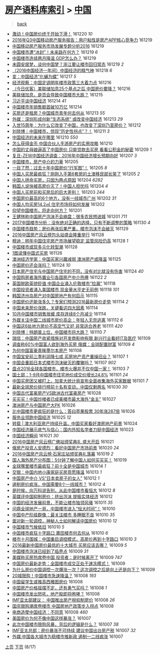 [房产语料库索引](../../README.md)  > [中国](中国.md)
====
> [back](../README.md)

- [激动！中国房价终于开始下滑！](http://jkwz.applinzi.com/ittc/6913639545177637893.html#%E6%BF%80%E5%8A%A8%EF%BC%81%E4%B8%AD%E5%9B%BD%E6%88%BF%E4%BB%B7%E7%BB%88%E4%BA%8E%E5%BC%80%E5%A7%8B%E4%B8%8B%E6%BB%91%EF%BC%81) 161220 *10* 
- [2016年Q3中国移动房产服务报告：用户粘性是房产APP核心竞争力](http://jkwz.applinzi.com/ittc/6913452016134521860.html#2016%E5%B9%B4Q3%E4%B8%AD%E5%9B%BD%E7%A7%BB%E5%8A%A8%E6%88%BF%E4%BA%A7%E6%9C%8D%E5%8A%A1%E6%8A%A5%E5%91%8A%EF%BC%9A%E7%94%A8%E6%88%B7%E7%B2%98%E6%80%A7%E6%98%AF%E6%88%BF%E4%BA%A7APP%E6%A0%B8%E5%BF%83%E7%AB%9E%E4%BA%89%E5%8A%9B) 161219  
- [中国移动房产服务市场发展专题分析2016](http://jkwz.applinzi.com/ittc/6913413625535792133.html#%E4%B8%AD%E5%9B%BD%E7%A7%BB%E5%8A%A8%E6%88%BF%E4%BA%A7%E6%9C%8D%E5%8A%A1%E5%B8%82%E5%9C%BA%E5%8F%91%E5%B1%95%E4%B8%93%E9%A2%98%E5%88%86%E6%9E%902016) 161219  
- [中国楼市遭“冰封”！未来路在何方？](http://jkwz.applinzi.com/ittc/6913393020476326917.html#%E4%B8%AD%E5%9B%BD%E6%A5%BC%E5%B8%82%E9%81%AD%E2%80%9C%E5%86%B0%E5%B0%81%E2%80%9D%EF%BC%81%E6%9C%AA%E6%9D%A5%E8%B7%AF%E5%9C%A8%E4%BD%95%E6%96%B9%EF%BC%9F) 161219 *6* 
- [中国楼市连续两月降温 GDP怎么办？](http://jkwz.applinzi.com/ittc/6913380148144768004.html#%E4%B8%AD%E5%9B%BD%E6%A5%BC%E5%B8%82%E8%BF%9E%E7%BB%AD%E4%B8%A4%E6%9C%88%E9%99%8D%E6%B8%A9+GDP%E6%80%8E%E4%B9%88%E5%8A%9E%EF%BC%9F) 161219  
- [未圆安居梦，谈何中国梦？浙江要让楼市回归常态](http://jkwz.applinzi.com/ittc/6913246507435557892.html#%E6%9C%AA%E5%9C%86%E5%AE%89%E5%B1%85%E6%A2%A6%EF%BC%8C%E8%B0%88%E4%BD%95%E4%B8%AD%E5%9B%BD%E6%A2%A6%EF%BC%9F%E6%B5%99%E6%B1%9F%E8%A6%81%E8%AE%A9%E6%A5%BC%E5%B8%82%E5%9B%9E%E5%BD%92%E5%B8%B8%E6%80%81) 161219 *2* 
- [（2016中国经济一年间）中国经济的精气神](http://jkwz.applinzi.com/ittc/6913058017448035333.html#%EF%BC%882016%E4%B8%AD%E5%9B%BD%E7%BB%8F%E6%B5%8E%E4%B8%80%E5%B9%B4%E9%97%B4%EF%BC%89%E4%B8%AD%E5%9B%BD%E7%BB%8F%E6%B5%8E%E7%9A%84%E7%B2%BE%E6%B0%94%E7%A5%9E) 161218 *6* 
- [变：中国经济“化蛹为蝶”](http://jkwz.applinzi.com/ittc/6912605903395488772.html#%E5%8F%98%EF%BC%9A%E4%B8%AD%E5%9B%BD%E7%BB%8F%E6%B5%8E%E2%80%9C%E5%8C%96%E8%9B%B9%E4%B8%BA%E8%9D%B6%E2%80%9D) 161217 *5* 
- [经济观察：中国定调明年楼市政策三大着力点](http://jkwz.applinzi.com/ittc/6912355441844945924.html#%E7%BB%8F%E6%B5%8E%E8%A7%82%E5%AF%9F%EF%BC%9A%E4%B8%AD%E5%9B%BD%E5%AE%9A%E8%B0%83%E6%98%8E%E5%B9%B4%E6%A5%BC%E5%B8%82%E6%94%BF%E7%AD%96%E4%B8%89%E5%A4%A7%E7%9D%80%E5%8A%9B%E7%82%B9) 161216  
- [（今日优客）美联储加息25个基点之后 中国房价要降？](http://jkwz.applinzi.com/ittc/6912246018464023557.html#%EF%BC%88%E4%BB%8A%E6%97%A5%E4%BC%98%E5%AE%A2%EF%BC%89%E7%BE%8E%E8%81%94%E5%82%A8%E5%8A%A0%E6%81%AF25%E4%B8%AA%E5%9F%BA%E7%82%B9%E4%B9%8B%E5%90%8E+%E4%B8%AD%E5%9B%BD%E6%88%BF%E4%BB%B7%E8%A6%81%E9%99%8D%EF%BC%9F) 161216  
- [美联储加息，是否会导致中国楼市大跌？](http://jkwz.applinzi.com/ittc/6911891994917209093.html#%E7%BE%8E%E8%81%94%E5%82%A8%E5%8A%A0%E6%81%AF%EF%BC%8C%E6%98%AF%E5%90%A6%E4%BC%9A%E5%AF%BC%E8%87%B4%E4%B8%AD%E5%9B%BD%E6%A5%BC%E5%B8%82%E5%A4%A7%E8%B7%8C%EF%BC%9F) 161215  
- [习近平谈中国经济](http://jkwz.applinzi.com/ittc/6911447687924024324.html#%E4%B9%A0%E8%BF%91%E5%B9%B3%E8%B0%88%E4%B8%AD%E5%9B%BD%E7%BB%8F%E6%B5%8E) 161214 *41* 
- [中国楼市年销售额首破10万亿](http://jkwz.applinzi.com/ittc/6911310133077738501.html#%E4%B8%AD%E5%9B%BD%E6%A5%BC%E5%B8%82%E5%B9%B4%E9%94%80%E5%94%AE%E9%A2%9D%E9%A6%96%E7%A0%B410%E4%B8%87%E4%BA%BF) 161214  
- [买房还是租房？中国城市青年何去何从](http://jkwz.applinzi.com/ittc/6910790044683338757.html#%E4%B9%B0%E6%88%BF%E8%BF%98%E6%98%AF%E7%A7%9F%E6%88%BF%EF%BC%9F%E4%B8%AD%E5%9B%BD%E5%9F%8E%E5%B8%82%E9%9D%92%E5%B9%B4%E4%BD%95%E5%8E%BB%E4%BD%95%E4%BB%8E) 161213 *55* 
- [外媒：深圳形成创新“生态系统” 或改变中国经济](http://jkwz.applinzi.com/ittc/6910904287579603973.html#%E5%A4%96%E5%AA%92%EF%BC%9A%E6%B7%B1%E5%9C%B3%E5%BD%A2%E6%88%90%E5%88%9B%E6%96%B0%E2%80%9C%E7%94%9F%E6%80%81%E7%B3%BB%E7%BB%9F%E2%80%9D+%E6%88%96%E6%94%B9%E5%8F%98%E4%B8%AD%E5%9B%BD%E7%BB%8F%E6%B5%8E) 161213 *29* 
- [入世15周年：为什么它改变了中国，也改变了深圳乃至房价？](http://jkwz.applinzi.com/ittc/6910524990448731141.html#%E5%85%A5%E4%B8%9615%E5%91%A8%E5%B9%B4%EF%BC%9A%E4%B8%BA%E4%BB%80%E4%B9%88%E5%AE%83%E6%94%B9%E5%8F%98%E4%BA%86%E4%B8%AD%E5%9B%BD%EF%BC%8C%E4%B9%9F%E6%94%B9%E5%8F%98%E4%BA%86%E6%B7%B1%E5%9C%B3%E4%B9%83%E8%87%B3%E6%88%BF%E4%BB%B7%EF%BC%9F) 161212  
- [刘晓博｜中国楼市，惊现“历史性拐点”？！](http://jkwz.applinzi.com/ittc/6910436823267804165.html#%E5%88%98%E6%99%93%E5%8D%9A%EF%BD%9C%E4%B8%AD%E5%9B%BD%E6%A5%BC%E5%B8%82%EF%BC%8C%E6%83%8A%E7%8E%B0%E2%80%9C%E5%8E%86%E5%8F%B2%E6%80%A7%E6%8B%90%E7%82%B9%E2%80%9D%EF%BC%9F%EF%BC%81) 161211 *3* 
- [中国经济的未来在哪里](http://jkwz.applinzi.com/ittc/6910004275492422661.html#%E4%B8%AD%E5%9B%BD%E7%BB%8F%E6%B5%8E%E7%9A%84%E6%9C%AA%E6%9D%A5%E5%9C%A8%E5%93%AA%E9%87%8C) 161210 *550* 
- [怎么获得金币 中国合伙人手游房产的实用攻略](http://jkwz.applinzi.com/ittc/6909653407853184005.html#%E6%80%8E%E4%B9%88%E8%8E%B7%E5%BE%97%E9%87%91%E5%B8%81+%E4%B8%AD%E5%9B%BD%E5%90%88%E4%BC%99%E4%BA%BA%E6%89%8B%E6%B8%B8%E6%88%BF%E4%BA%A7%E7%9A%84%E5%AE%9E%E7%94%A8%E6%94%BB%E7%95%A5) 161210  
- [中国的丈母娘逼高了中国房价 只能贷款去买房 看看公积金的秘密](http://jkwz.applinzi.com/ittc/6905958083976496132.html#%E4%B8%AD%E5%9B%BD%E7%9A%84%E4%B8%88%E6%AF%8D%E5%A8%98%E9%80%BC%E9%AB%98%E4%BA%86%E4%B8%AD%E5%9B%BD%E6%88%BF%E4%BB%B7+%E5%8F%AA%E8%83%BD%E8%B4%B7%E6%AC%BE%E5%8E%BB%E4%B9%B0%E6%88%BF+%E7%9C%8B%E7%9C%8B%E5%85%AC%E7%A7%AF%E9%87%91%E7%9A%84%E7%A7%98%E5%AF%86) 161209 *1* 
- [复旦-ZEW中国经济调查：2016年中国经济增长预期向好](http://jkwz.applinzi.com/ittc/6908931215737750533.html#%E5%A4%8D%E6%97%A6-ZEW%E4%B8%AD%E5%9B%BD%E7%BB%8F%E6%B5%8E%E8%B0%83%E6%9F%A5%EF%BC%9A2016%E5%B9%B4%E4%B8%AD%E5%9B%BD%E7%BB%8F%E6%B5%8E%E5%A2%9E%E9%95%BF%E9%A2%84%E6%9C%9F%E5%90%91%E5%A5%BD) 161207 *3* 
- [中国楼市，房产中介的力量](http://jkwz.applinzi.com/ittc/6908214654538351621.html#%E4%B8%AD%E5%9B%BD%E6%A5%BC%E5%B8%82%EF%BC%8C%E6%88%BF%E4%BA%A7%E4%B8%AD%E4%BB%8B%E7%9A%84%E5%8A%9B%E9%87%8F) 161205  
- [一目了然：过去十年中国房价“行军图”！](http://jkwz.applinzi.com/ittc/6908192058740573189.html#%E4%B8%80%E7%9B%AE%E4%BA%86%E7%84%B6%EF%BC%9A%E8%BF%87%E5%8E%BB%E5%8D%81%E5%B9%B4%E4%B8%AD%E5%9B%BD%E6%88%BF%E4%BB%B7%E2%80%9C%E8%A1%8C%E5%86%9B%E5%9B%BE%E2%80%9D%EF%BC%81) 161205 *8* 
- [中国人买房最疯狂？刚刚入手第6套房的土澳移民部长笑了](http://jkwz.applinzi.com/ittc/6908141816234132485.html#%E4%B8%AD%E5%9B%BD%E4%BA%BA%E4%B9%B0%E6%88%BF%E6%9C%80%E7%96%AF%E7%8B%82%EF%BC%9F%E5%88%9A%E5%88%9A%E5%85%A5%E6%89%8B%E7%AC%AC6%E5%A5%97%E6%88%BF%E7%9A%84%E5%9C%9F%E6%BE%B3%E7%A7%BB%E6%B0%91%E9%83%A8%E9%95%BF%E7%AC%91%E4%BA%86) 161205 *2* 
- [中国人拼命买房，只因为两点原因](http://jkwz.applinzi.com/ittc/6907898665388999685.html#%E4%B8%AD%E5%9B%BD%E4%BA%BA%E6%8B%BC%E5%91%BD%E4%B9%B0%E6%88%BF%EF%BC%8C%E5%8F%AA%E5%9B%A0%E4%B8%BA%E4%B8%A4%E7%82%B9%E5%8E%9F%E5%9B%A0) 161204 *6282* 
- [韩国人说快被高房价灭了！中国人担忧吗](http://jkwz.applinzi.com/ittc/6907862099245401092.html#%E9%9F%A9%E5%9B%BD%E4%BA%BA%E8%AF%B4%E5%BF%AB%E8%A2%AB%E9%AB%98%E6%88%BF%E4%BB%B7%E7%81%AD%E4%BA%86%EF%BC%81%E4%B8%AD%E5%9B%BD%E4%BA%BA%E6%8B%85%E5%BF%A7%E5%90%97) 161204 *4* 
- [中国人买房前和买房后的巨大差别！](http://jkwz.applinzi.com/ittc/6907460634681017349.html#%E4%B8%AD%E5%9B%BD%E4%BA%BA%E4%B9%B0%E6%88%BF%E5%89%8D%E5%92%8C%E4%B9%B0%E6%88%BF%E5%90%8E%E7%9A%84%E5%B7%A8%E5%A4%A7%E5%B7%AE%E5%88%AB%EF%BC%81) 161203 *244* 
- [中国房价最高的6个地方，没有一线城市广州](http://jkwz.applinzi.com/ittc/6907147591690486788.html#%E4%B8%AD%E5%9B%BD%E6%88%BF%E4%BB%B7%E6%9C%80%E9%AB%98%E7%9A%846%E4%B8%AA%E5%9C%B0%E6%96%B9%EF%BC%8C%E6%B2%A1%E6%9C%89%E4%B8%80%E7%BA%BF%E5%9F%8E%E5%B8%82%E5%B9%BF%E5%B7%9E) 161202 *31* 
- [中国人均买房14.2㎡ 住宅市场将如何发展](http://jkwz.applinzi.com/ittc/6907142433120191493.html#%E4%B8%AD%E5%9B%BD%E4%BA%BA%E5%9D%87%E4%B9%B0%E6%88%BF14.2%E3%8E%A1+%E4%BD%8F%E5%AE%85%E5%B8%82%E5%9C%BA%E5%B0%86%E5%A6%82%E4%BD%95%E5%8F%91%E5%B1%95) 161202  
- [仰望中国楼市，将走向何方？](http://jkwz.applinzi.com/ittc/6906783551617238020.html#%E4%BB%B0%E6%9C%9B%E4%B8%AD%E5%9B%BD%E6%A5%BC%E5%B8%82%EF%BC%8C%E5%B0%86%E8%B5%B0%E5%90%91%E4%BD%95%E6%96%B9%EF%BC%9F) 161201  
- [王健林称中国房产泡沫不会崩盘：很多农民想进城](http://jkwz.applinzi.com/ittc/6906578535560250372.html#%E7%8E%8B%E5%81%A5%E6%9E%97%E7%A7%B0%E4%B8%AD%E5%9B%BD%E6%88%BF%E4%BA%A7%E6%B3%A1%E6%B2%AB%E4%B8%8D%E4%BC%9A%E5%B4%A9%E7%9B%98%EF%BC%9A%E5%BE%88%E5%A4%9A%E5%86%9C%E6%B0%91%E6%83%B3%E8%BF%9B%E5%9F%8E) 161201 *711* 
- [2017中国楼市分析：没有绝对正确的选择，只有不断调整的策略](http://jkwz.applinzi.com/ittc/6906321031051871236.html#2017%E4%B8%AD%E5%9B%BD%E6%A5%BC%E5%B8%82%E5%88%86%E6%9E%90%EF%BC%9A%E6%B2%A1%E6%9C%89%E7%BB%9D%E5%AF%B9%E6%AD%A3%E7%A1%AE%E7%9A%84%E9%80%89%E6%8B%A9%EF%BC%8C%E5%8F%AA%E6%9C%89%E4%B8%8D%E6%96%AD%E8%B0%83%E6%95%B4%E7%9A%84%E7%AD%96%E7%95%A5) 161130 *4* 
- [中国楼市趋势：房价再涨后果严重，楼市泡沫不会破灭](http://jkwz.applinzi.com/ittc/6905843589837227013.html#%E4%B8%AD%E5%9B%BD%E6%A5%BC%E5%B8%82%E8%B6%8B%E5%8A%BF%EF%BC%9A%E6%88%BF%E4%BB%B7%E5%86%8D%E6%B6%A8%E5%90%8E%E6%9E%9C%E4%B8%A5%E9%87%8D%EF%BC%8C%E6%A5%BC%E5%B8%82%E6%B3%A1%E6%B2%AB%E4%B8%8D%E4%BC%9A%E7%A0%B4%E7%81%AD) 161129  
- [2016中国房产风云榜包头站盛会隆重举行](http://jkwz.applinzi.com/ittc/6905584517284103172.html#2016%E4%B8%AD%E5%9B%BD%E6%88%BF%E4%BA%A7%E9%A3%8E%E4%BA%91%E6%A6%9C%E5%8C%85%E5%A4%B4%E7%AB%99%E7%9B%9B%E4%BC%9A%E9%9A%86%E9%87%8D%E4%B8%BE%E8%A1%8C) 161128  
- [穆迪：明年中国住宅房产市场展望稳定 监管风险仍高](http://jkwz.applinzi.com/ittc/6905553576696218629.html#%E7%A9%86%E8%BF%AA%EF%BC%9A%E6%98%8E%E5%B9%B4%E4%B8%AD%E5%9B%BD%E4%BD%8F%E5%AE%85%E6%88%BF%E4%BA%A7%E5%B8%82%E5%9C%BA%E5%B1%95%E6%9C%9B%E7%A8%B3%E5%AE%9A+%E7%9B%91%E7%AE%A1%E9%A3%8E%E9%99%A9%E4%BB%8D%E9%AB%98) 161128 *1* 
- [中国楼市或现多元化转型潮](http://jkwz.applinzi.com/ittc/6905405321194767365.html#%E4%B8%AD%E5%9B%BD%E6%A5%BC%E5%B8%82%E6%88%96%E7%8E%B0%E5%A4%9A%E5%85%83%E5%8C%96%E8%BD%AC%E5%9E%8B%E6%BD%AE) 161128  
- [1图读懂中国式买房](http://jkwz.applinzi.com/ittc/6899006862111802373.html#1%E5%9B%BE%E8%AF%BB%E6%87%82%E4%B8%AD%E5%9B%BD%E5%BC%8F%E4%B9%B0%E6%88%BF) 161126  
- [澳洲经济学家：中国买家兴趣减弱 澳洲房产或降温](http://jkwz.applinzi.com/ittc/6904454579730514948.html#%E6%BE%B3%E6%B4%B2%E7%BB%8F%E6%B5%8E%E5%AD%A6%E5%AE%B6%EF%BC%9A%E4%B8%AD%E5%9B%BD%E4%B9%B0%E5%AE%B6%E5%85%B4%E8%B6%A3%E5%87%8F%E5%BC%B1+%E6%BE%B3%E6%B4%B2%E6%88%BF%E4%BA%A7%E6%88%96%E9%99%8D%E6%B8%A9) 161125  
- [中国房价还会涨吗？](http://jkwz.applinzi.com/ittc/6904001246590927876.html#%E4%B8%AD%E5%9B%BD%E6%88%BF%E4%BB%B7%E8%BF%98%E4%BC%9A%E6%B6%A8%E5%90%97%EF%BC%9F) 161124 *10* 
- [日本房产住宅与中国房产住宅的不同，没有对比就没有伤害](http://jkwz.applinzi.com/ittc/6903988259855533061.html#%E6%97%A5%E6%9C%AC%E6%88%BF%E4%BA%A7%E4%BD%8F%E5%AE%85%E4%B8%8E%E4%B8%AD%E5%9B%BD%E6%88%BF%E4%BA%A7%E4%BD%8F%E5%AE%85%E7%9A%84%E4%B8%8D%E5%90%8C%EF%BC%8C%E6%B2%A1%E6%9C%89%E5%AF%B9%E6%AF%94%E5%B0%B1%E6%B2%A1%E6%9C%89%E4%BC%A4%E5%AE%B3) 161124 *40* 
- [中国购房者海外置业引各国房产中介热捧](http://jkwz.applinzi.com/ittc/6903322156628198404.html#%E4%B8%AD%E5%9B%BD%E8%B4%AD%E6%88%BF%E8%80%85%E6%B5%B7%E5%A4%96%E7%BD%AE%E4%B8%9A%E5%BC%95%E5%90%84%E5%9B%BD%E6%88%BF%E4%BA%A7%E4%B8%AD%E4%BB%8B%E7%83%AD%E6%8D%A7) 161122 *2* 
- [英国脱欧英镑贬值 中国企业涌入伦敦楼市“捡漏”](http://jkwz.applinzi.com/ittc/6901941416787182596.html#%E8%8B%B1%E5%9B%BD%E8%84%B1%E6%AC%A7%E8%8B%B1%E9%95%91%E8%B4%AC%E5%80%BC+%E4%B8%AD%E5%9B%BD%E4%BC%81%E4%B8%9A%E6%B6%8C%E5%85%A5%E4%BC%A6%E6%95%A6%E6%A5%BC%E5%B8%82%E2%80%9C%E6%8D%A1%E6%BC%8F%E2%80%9D) 161118  
- [中国投资者涌入美国楼市 现金量水平史无前例](http://jkwz.applinzi.com/ittc/6901747821799015428.html#%E4%B8%AD%E5%9B%BD%E6%8A%95%E8%B5%84%E8%80%85%E6%B6%8C%E5%85%A5%E7%BE%8E%E5%9B%BD%E6%A5%BC%E5%B8%82+%E7%8E%B0%E9%87%91%E9%87%8F%E6%B0%B4%E5%B9%B3%E5%8F%B2%E6%97%A0%E5%89%8D%E4%BE%8B) 161118 *101* 
- [韩国济州岛房产对中国房地产有何启示](http://jkwz.applinzi.com/ittc/6900745909146485765.html#%E9%9F%A9%E5%9B%BD%E6%B5%8E%E5%B7%9E%E5%B2%9B%E6%88%BF%E4%BA%A7%E5%AF%B9%E4%B8%AD%E5%9B%BD%E6%88%BF%E5%9C%B0%E4%BA%A7%E6%9C%89%E4%BD%95%E5%90%AF%E7%A4%BA) 161115  
- [中国房价还能涨多久？专家们预测2016最新房价走势](http://jkwz.applinzi.com/ittc/6900422537816572933.html#%E4%B8%AD%E5%9B%BD%E6%88%BF%E4%BB%B7%E8%BF%98%E8%83%BD%E6%B6%A8%E5%A4%9A%E4%B9%85%EF%BC%9F%E4%B8%93%E5%AE%B6%E4%BB%AC%E9%A2%84%E6%B5%8B2016%E6%9C%80%E6%96%B0%E6%88%BF%E4%BB%B7%E8%B5%B0%E5%8A%BF) 161114 *2* 
- [中国未来房价涨跌，关键看这四大因素](http://jkwz.applinzi.com/ittc/6900423945911534596.html#%E4%B8%AD%E5%9B%BD%E6%9C%AA%E6%9D%A5%E6%88%BF%E4%BB%B7%E6%B6%A8%E8%B7%8C%EF%BC%8C%E5%85%B3%E9%94%AE%E7%9C%8B%E8%BF%99%E5%9B%9B%E5%A4%A7%E5%9B%A0%E7%B4%A0) 161114  
- [10月中国楼市销售放缓 库存连续8个月减少](http://jkwz.applinzi.com/ittc/6900403039847842820.html#10%E6%9C%88%E4%B8%AD%E5%9B%BD%E6%A5%BC%E5%B8%82%E9%94%80%E5%94%AE%E6%94%BE%E7%BC%93+%E5%BA%93%E5%AD%98%E8%BF%9E%E7%BB%AD8%E4%B8%AA%E6%9C%88%E5%87%8F%E5%B0%91) 161114  
- [外媒关注中国二线城市房价高企：年轻人无奈逃离](http://jkwz.applinzi.com/ittc/6899400826325304324.html#%E5%A4%96%E5%AA%92%E5%85%B3%E6%B3%A8%E4%B8%AD%E5%9B%BD%E4%BA%8C%E7%BA%BF%E5%9F%8E%E5%B8%82%E6%88%BF%E4%BB%B7%E9%AB%98%E4%BC%81%EF%BC%9A%E5%B9%B4%E8%BD%BB%E4%BA%BA%E6%97%A0%E5%A5%88%E9%80%83%E7%A6%BB) 161112 *6* 
- [中国这6处地方房价不高空气又好 非常适合养老](http://jkwz.applinzi.com/ittc/6899297477772968965.html#%E4%B8%AD%E5%9B%BD%E8%BF%996%E5%A4%84%E5%9C%B0%E6%96%B9%E6%88%BF%E4%BB%B7%E4%B8%8D%E9%AB%98%E7%A9%BA%E6%B0%94%E5%8F%88%E5%A5%BD+%E9%9D%9E%E5%B8%B8%E9%80%82%E5%90%88%E5%85%BB%E8%80%81) 161111 *420* 
- [刘晓博｜特朗普上位，中国楼市将大跌？](http://jkwz.applinzi.com/ittc/6898931533573784580.html#%E5%88%98%E6%99%93%E5%8D%9A%EF%BD%9C%E7%89%B9%E6%9C%97%E6%99%AE%E4%B8%8A%E4%BD%8D%EF%BC%8C%E4%B8%AD%E5%9B%BD%E6%A5%BC%E5%B8%82%E5%B0%86%E5%A4%A7%E8%B7%8C%EF%BC%9F) 161110 *7* 
- [瑞信：中国房产收紧措施对开发商影响有限 新兴行业看好IT及医疗](http://jkwz.applinzi.com/ittc/6898450357419508740.html#%E7%91%9E%E4%BF%A1%EF%BC%9A%E4%B8%AD%E5%9B%BD%E6%88%BF%E4%BA%A7%E6%94%B6%E7%B4%A7%E6%8E%AA%E6%96%BD%E5%AF%B9%E5%BC%80%E5%8F%91%E5%95%86%E5%BD%B1%E5%93%8D%E6%9C%89%E9%99%90+%E6%96%B0%E5%85%B4%E8%A1%8C%E4%B8%9A%E7%9C%8B%E5%A5%BDIT%E5%8F%8A%E5%8C%BB%E7%96%97) 161109  
- [调查称60%中国富人欲到海外买房 俄媒：全球配置财富](http://jkwz.applinzi.com/ittc/6898411745307001860.html#%E8%B0%83%E6%9F%A5%E7%A7%B060%25%E4%B8%AD%E5%9B%BD%E5%AF%8C%E4%BA%BA%E6%AC%B2%E5%88%B0%E6%B5%B7%E5%A4%96%E4%B9%B0%E6%88%BF+%E4%BF%84%E5%AA%92%EF%BC%9A%E5%85%A8%E7%90%83%E9%85%8D%E7%BD%AE%E8%B4%A2%E5%AF%8C) 161109 *4* 
- [为何中国富豪青睐墨尔本房产](http://jkwz.applinzi.com/ittc/6898169509256365060.html#%E4%B8%BA%E4%BD%95%E4%B8%AD%E5%9B%BD%E5%AF%8C%E8%B1%AA%E9%9D%92%E7%9D%90%E5%A2%A8%E5%B0%94%E6%9C%AC%E6%88%BF%E4%BA%A7) 161108  
- [中国宝安前三季利润降七成 买房地产资产重操旧业？](http://jkwz.applinzi.com/ittc/6897806773099955204.html#%E4%B8%AD%E5%9B%BD%E5%AE%9D%E5%AE%89%E5%89%8D%E4%B8%89%E5%AD%A3%E5%88%A9%E6%B6%A6%E9%99%8D%E4%B8%83%E6%88%90+%E4%B9%B0%E6%88%BF%E5%9C%B0%E4%BA%A7%E8%B5%84%E4%BA%A7%E9%87%8D%E6%93%8D%E6%97%A7%E4%B8%9A%EF%BC%9F) 161107 *1* 
- [中国会重蹈日本式楼市泡沫破灭的覆辙吗？](http://jkwz.applinzi.com/ittc/6897684248508498949.html#%E4%B8%AD%E5%9B%BD%E4%BC%9A%E9%87%8D%E8%B9%88%E6%97%A5%E6%9C%AC%E5%BC%8F%E6%A5%BC%E5%B8%82%E6%B3%A1%E6%B2%AB%E7%A0%B4%E7%81%AD%E7%9A%84%E8%A6%86%E8%BE%99%E5%90%97%EF%BC%9F) 161107 *902* 
- [盘点2016全球各国楼市，楼市火爆并不仅中国一家！](http://jkwz.applinzi.com/ittc/6896391190861054980.html#%E7%9B%98%E7%82%B92016%E5%85%A8%E7%90%83%E5%90%84%E5%9B%BD%E6%A5%BC%E5%B8%82%EF%BC%8C%E6%A5%BC%E5%B8%82%E7%81%AB%E7%88%86%E5%B9%B6%E4%B8%8D%E4%BB%85%E4%B8%AD%E5%9B%BD%E4%B8%80%E5%AE%B6%EF%BC%81) 161103 *7* 
- [国土部：1-9月中国楼市住宅地价成交价增长24.8%](http://jkwz.applinzi.com/ittc/6895491454373200901.html#%E5%9B%BD%E5%9C%9F%E9%83%A8%EF%BC%9A1-9%E6%9C%88%E4%B8%AD%E5%9B%BD%E6%A5%BC%E5%B8%82%E4%BD%8F%E5%AE%85%E5%9C%B0%E4%BB%B7%E6%88%90%E4%BA%A4%E4%BB%B7%E5%A2%9E%E9%95%BF24.8%25) 161101 *24* 
- [中国买房团又被盯上，加拿大统计局宣布全面收集海外买家数据](http://jkwz.applinzi.com/ittc/6895467931923645444.html#%E4%B8%AD%E5%9B%BD%E4%B9%B0%E6%88%BF%E5%9B%A2%E5%8F%88%E8%A2%AB%E7%9B%AF%E4%B8%8A%EF%BC%8C%E5%8A%A0%E6%8B%BF%E5%A4%A7%E7%BB%9F%E8%AE%A1%E5%B1%80%E5%AE%A3%E5%B8%83%E5%85%A8%E9%9D%A2%E6%94%B6%E9%9B%86%E6%B5%B7%E5%A4%96%E4%B9%B0%E5%AE%B6%E6%95%B0%E6%8D%AE) 161101 *7* 
- [最新全球房价排行榜前十名有变动，中国仅剩两名](http://jkwz.applinzi.com/ittc/6894936675716695045.html#%E6%9C%80%E6%96%B0%E5%85%A8%E7%90%83%E6%88%BF%E4%BB%B7%E6%8E%92%E8%A1%8C%E6%A6%9C%E5%89%8D%E5%8D%81%E5%90%8D%E6%9C%89%E5%8F%98%E5%8A%A8%EF%BC%8C%E4%B8%AD%E5%9B%BD%E4%BB%85%E5%89%A9%E4%B8%A4%E5%90%8D) 161030 *30* 
- [中国古代富豪房产VS欧洲古代富豪房产](http://jkwz.applinzi.com/ittc/6893994409346991108.html#%E4%B8%AD%E5%9B%BD%E5%8F%A4%E4%BB%A3%E5%AF%8C%E8%B1%AA%E6%88%BF%E4%BA%A7VS%E6%AC%A7%E6%B4%B2%E5%8F%A4%E4%BB%A3%E5%AF%8C%E8%B1%AA%E6%88%BF%E4%BA%A7) 161028  
- [买买买！中国炒楼者已成美楼市最大海外“金主”](http://jkwz.applinzi.com/ittc/6893807422660936709.html#%E4%B9%B0%E4%B9%B0%E4%B9%B0%EF%BC%81%E4%B8%AD%E5%9B%BD%E7%82%92%E6%A5%BC%E8%80%85%E5%B7%B2%E6%88%90%E7%BE%8E%E6%A5%BC%E5%B8%82%E6%9C%80%E5%A4%A7%E6%B5%B7%E5%A4%96%E2%80%9C%E9%87%91%E4%B8%BB%E2%80%9D) 161027  
- [澳洲房产与中国房产大PK](http://jkwz.applinzi.com/ittc/6893359811202122756.html#%E6%BE%B3%E6%B4%B2%E6%88%BF%E4%BA%A7%E4%B8%8E%E4%B8%AD%E5%9B%BD%E6%88%BF%E4%BA%A7%E5%A4%A7PK) 161026  
- [比中国楼市更疯狂的是什么：答曰苹果股票 30年涨287倍](http://jkwz.applinzi.com/ittc/6893278094449705988.html#%E6%AF%94%E4%B8%AD%E5%9B%BD%E6%A5%BC%E5%B8%82%E6%9B%B4%E7%96%AF%E7%8B%82%E7%9A%84%E6%98%AF%E4%BB%80%E4%B9%88%EF%BC%9A%E7%AD%94%E6%9B%B0%E8%8B%B9%E6%9E%9C%E8%82%A1%E7%A5%A8+30%E5%B9%B4%E6%B6%A8287%E5%80%8D) 161026  
- [服务业领跑中国经济](http://jkwz.applinzi.com/ittc/6893033323428840452.html#%E6%9C%8D%E5%8A%A1%E4%B8%9A%E9%A2%86%E8%B7%91%E4%B8%AD%E5%9B%BD%E7%BB%8F%E6%B5%8E) 161025 *12* 
- [转载 | 澳大利亚房产持续升温，中国买家看好澳房地产前景](http://jkwz.applinzi.com/ittc/6892581612381799429.html#%E8%BD%AC%E8%BD%BD+%7C+%E6%BE%B3%E5%A4%A7%E5%88%A9%E4%BA%9A%E6%88%BF%E4%BA%A7%E6%8C%81%E7%BB%AD%E5%8D%87%E6%B8%A9%EF%BC%8C%E4%B8%AD%E5%9B%BD%E4%B9%B0%E5%AE%B6%E7%9C%8B%E5%A5%BD%E6%BE%B3%E6%88%BF%E5%9C%B0%E4%BA%A7%E5%89%8D%E6%99%AF) 161024  
- [中国经济展示底气与信心：国内外知名学者力挺中国经济](http://jkwz.applinzi.com/ittc/6892223203803399173.html#%E4%B8%AD%E5%9B%BD%E7%BB%8F%E6%B5%8E%E5%B1%95%E7%A4%BA%E5%BA%95%E6%B0%94%E4%B8%8E%E4%BF%A1%E5%BF%83%EF%BC%9A%E5%9B%BD%E5%86%85%E5%A4%96%E7%9F%A5%E5%90%8D%E5%AD%A6%E8%80%85%E5%8A%9B%E6%8C%BA%E4%B8%AD%E5%9B%BD%E7%BB%8F%E6%B5%8E) 161023  
- [中国经济瞬间](http://jkwz.applinzi.com/ittc/6891513139262145540.html#%E4%B8%AD%E5%9B%BD%E7%BB%8F%E6%B5%8E%E7%9E%AC%E9%97%B4) 161021 *30* 
- [2016中国房产风云榜广佛站颁奖典礼 盛大开启](http://jkwz.applinzi.com/ittc/6891465380689609732.html#2016%E4%B8%AD%E5%9B%BD%E6%88%BF%E4%BA%A7%E9%A3%8E%E4%BA%91%E6%A6%9C%E5%B9%BF%E4%BD%9B%E7%AB%99%E9%A2%81%E5%A5%96%E5%85%B8%E7%A4%BC+%E7%9B%9B%E5%A4%A7%E5%BC%80%E5%90%AF) 161021  
- [俄房产投资人安德烈：看好中国房产市场前景](http://jkwz.applinzi.com/ittc/6891160421435704324.html#%E4%BF%84%E6%88%BF%E4%BA%A7%E6%8A%95%E8%B5%84%E4%BA%BA%E5%AE%89%E5%BE%B7%E7%83%88%EF%BC%9A%E7%9C%8B%E5%A5%BD%E4%B8%AD%E5%9B%BD%E6%88%BF%E4%BA%A7%E5%B8%82%E5%9C%BA%E5%89%8D%E6%99%AF) 161020 *24* 
- [2016中国房产风云榜·石家庄站颁奖典礼落幕](http://jkwz.applinzi.com/ittc/6890825450011493380.html#2016%E4%B8%AD%E5%9B%BD%E6%88%BF%E4%BA%A7%E9%A3%8E%E4%BA%91%E6%A6%9C%C2%B7%E7%9F%B3%E5%AE%B6%E5%BA%84%E7%AB%99%E9%A2%81%E5%A5%96%E5%85%B8%E7%A4%BC%E8%90%BD%E5%B9%95) 161019 *2* 
- [国人海外房产分布图：5分钟了解中国人如何买买买！](http://jkwz.applinzi.com/ittc/6890756451001172996.html#%E5%9B%BD%E4%BA%BA%E6%B5%B7%E5%A4%96%E6%88%BF%E4%BA%A7%E5%88%86%E5%B8%83%E5%9B%BE%EF%BC%9A5%E5%88%86%E9%92%9F%E4%BA%86%E8%A7%A3%E4%B8%AD%E5%9B%BD%E4%BA%BA%E5%A6%82%E4%BD%95%E4%B9%B0%E4%B9%B0%E4%B9%B0%EF%BC%81) 161019  
- [全球哪里楼市最疯狂？前十全是中国城市](http://jkwz.applinzi.com/ittc/6888962482659410949.html#%E5%85%A8%E7%90%83%E5%93%AA%E9%87%8C%E6%A5%BC%E5%B8%82%E6%9C%80%E7%96%AF%E7%8B%82%EF%BC%9F%E5%89%8D%E5%8D%81%E5%85%A8%E6%98%AF%E4%B8%AD%E5%9B%BD%E5%9F%8E%E5%B8%82) 161014 *1* 
- [交银：中国内地小康家庭买房意愿降温](http://jkwz.applinzi.com/ittc/6888462295549608964.html#%E4%BA%A4%E9%93%B6%EF%BC%9A%E4%B8%AD%E5%9B%BD%E5%86%85%E5%9C%B0%E5%B0%8F%E5%BA%B7%E5%AE%B6%E5%BA%AD%E4%B9%B0%E6%88%BF%E6%84%8F%E6%84%BF%E9%99%8D%E6%B8%A9) 161013 *1* 
- [中国房产中介 VS“日本卖房子的女人”](http://jkwz.applinzi.com/ittc/6888226487697671173.html#%E4%B8%AD%E5%9B%BD%E6%88%BF%E4%BA%A7%E4%B8%AD%E4%BB%8B+VS%E2%80%9C%E6%97%A5%E6%9C%AC%E5%8D%96%E6%88%BF%E5%AD%90%E7%9A%84%E5%A5%B3%E4%BA%BA%E2%80%9D) 161012 *1* 
- [遏制房价疯涨，中国需要8个一线城市？](http://jkwz.applinzi.com/ittc/6888159260743042053.html#%E9%81%8F%E5%88%B6%E6%88%BF%E4%BB%B7%E7%96%AF%E6%B6%A8%EF%BC%8C%E4%B8%AD%E5%9B%BD%E9%9C%80%E8%A6%818%E4%B8%AA%E4%B8%80%E7%BA%BF%E5%9F%8E%E5%B8%82%EF%BC%9F) 161012 *4* 
- [是时候，向万科说告别，从此中国楼市看恒大](http://jkwz.applinzi.com/ittc/6888093441564607493.html#%E6%98%AF%E6%97%B6%E5%80%99%EF%BC%8C%E5%90%91%E4%B8%87%E7%A7%91%E8%AF%B4%E5%91%8A%E5%88%AB%EF%BC%8C%E4%BB%8E%E6%AD%A4%E4%B8%AD%E5%9B%BD%E6%A5%BC%E5%B8%82%E7%9C%8B%E6%81%92%E5%A4%A7) 161012 *8* 
- [英媒评中国抑制房价：挤出泡沫 提振实体经济](http://jkwz.applinzi.com/ittc/6888004208682337285.html#%E8%8B%B1%E5%AA%92%E8%AF%84%E4%B8%AD%E5%9B%BD%E6%8A%91%E5%88%B6%E6%88%BF%E4%BB%B7%EF%BC%9A%E6%8C%A4%E5%87%BA%E6%B3%A1%E6%B2%AB+%E6%8F%90%E6%8C%AF%E5%AE%9E%E4%BD%93%E7%BB%8F%E6%B5%8E) 161012  
- [中国的经济发展前景，不能让楼市独领风骚](http://jkwz.applinzi.com/ittc/6887678004674692101.html#%E4%B8%AD%E5%9B%BD%E7%9A%84%E7%BB%8F%E6%B5%8E%E5%8F%91%E5%B1%95%E5%89%8D%E6%99%AF%EF%BC%8C%E4%B8%8D%E8%83%BD%E8%AE%A9%E6%A5%BC%E5%B8%82%E7%8B%AC%E9%A2%86%E9%A3%8E%E9%AA%9A) 161011 *35* 
- [问鼎全球地产一哥，中国楼市进入“恒大时间”！](http://jkwz.applinzi.com/ittc/6887502308979508228.html#%E9%97%AE%E9%BC%8E%E5%85%A8%E7%90%83%E5%9C%B0%E4%BA%A7%E4%B8%80%E5%93%A5%EF%BC%8C%E4%B8%AD%E5%9B%BD%E6%A5%BC%E5%B8%82%E8%BF%9B%E5%85%A5%E2%80%9C%E6%81%92%E5%A4%A7%E6%97%B6%E9%97%B4%E2%80%9D%EF%BC%81) 161010  
- [中国中产阶级群像：最关注楼市 多睡眠不良](http://jkwz.applinzi.com/ittc/6887435245644678148.html#%E4%B8%AD%E5%9B%BD%E4%B8%AD%E4%BA%A7%E9%98%B6%E7%BA%A7%E7%BE%A4%E5%83%8F%EF%BC%9A%E6%9C%80%E5%85%B3%E6%B3%A8%E6%A5%BC%E5%B8%82+%E5%A4%9A%E7%9D%A1%E7%9C%A0%E4%B8%8D%E8%89%AF) 161010 *35* 
- [面对新一轮调控，神秘人士如何解读中国房价](http://jkwz.applinzi.com/ittc/6887386849470841860.html#%E9%9D%A2%E5%AF%B9%E6%96%B0%E4%B8%80%E8%BD%AE%E8%B0%83%E6%8E%A7%EF%BC%8C%E7%A5%9E%E7%A7%98%E4%BA%BA%E5%A3%AB%E5%A6%82%E4%BD%95%E8%A7%A3%E8%AF%BB%E4%B8%AD%E5%9B%BD%E6%88%BF%E4%BB%B7) 161010 *12* 
- [中国楼市气候依旧](http://jkwz.applinzi.com/ittc/6887315442753864709.html#%E4%B8%AD%E5%9B%BD%E6%A5%BC%E5%B8%82%E6%B0%94%E5%80%99%E4%BE%9D%E6%97%A7) 161010 *5* 
- [中国楼市疯狂十字路口 莆田楼市何去何从](http://jkwz.applinzi.com/ittc/6887290552441111556.html#%E4%B8%AD%E5%9B%BD%E6%A5%BC%E5%B8%82%E7%96%AF%E7%8B%82%E5%8D%81%E5%AD%97%E8%B7%AF%E5%8F%A3+%E8%8E%86%E7%94%B0%E6%A5%BC%E5%B8%82%E4%BD%95%E5%8E%BB%E4%BD%95%E4%BB%8E) 161010 *6* 
- [楼市十月围城：中国重启调控模式，高房价再到十字路口](http://jkwz.applinzi.com/ittc/6887267377317676036.html#%E6%A5%BC%E5%B8%82%E5%8D%81%E6%9C%88%E5%9B%B4%E5%9F%8E%EF%BC%9A%E4%B8%AD%E5%9B%BD%E9%87%8D%E5%90%AF%E8%B0%83%E6%8E%A7%E6%A8%A1%E5%BC%8F%EF%BC%8C%E9%AB%98%E6%88%BF%E4%BB%B7%E5%86%8D%E5%88%B0%E5%8D%81%E5%AD%97%E8%B7%AF%E5%8F%A3) 161010 *3* 
- [2016最新中国房价最低的十大城市 买房应该去哪？](http://jkwz.applinzi.com/ittc/6886610660149953541.html#2016%E6%9C%80%E6%96%B0%E4%B8%AD%E5%9B%BD%E6%88%BF%E4%BB%B7%E6%9C%80%E4%BD%8E%E7%9A%84%E5%8D%81%E5%A4%A7%E5%9F%8E%E5%B8%82+%E4%B9%B0%E6%88%BF%E5%BA%94%E8%AF%A5%E5%8E%BB%E5%93%AA%EF%BC%9F) 161009 *5* 
- [中国楼市泡沫已经到了临界点](http://jkwz.applinzi.com/ittc/6886928763345961988.html#%E4%B8%AD%E5%9B%BD%E6%A5%BC%E5%B8%82%E6%B3%A1%E6%B2%AB%E5%B7%B2%E7%BB%8F%E5%88%B0%E4%BA%86%E4%B8%B4%E7%95%8C%E7%82%B9) 161009 *31* 
- [美媒称买房热席卷中国 投资者：是时候离开了](http://jkwz.applinzi.com/ittc/6886784981317190661.html#%E7%BE%8E%E5%AA%92%E7%A7%B0%E4%B9%B0%E6%88%BF%E7%83%AD%E5%B8%AD%E5%8D%B7%E4%B8%AD%E5%9B%BD+%E6%8A%95%E8%B5%84%E8%80%85%EF%BC%9A%E6%98%AF%E6%97%B6%E5%80%99%E7%A6%BB%E5%BC%80%E4%BA%86) 161009 *747* 
- [中国房价最新走势：全国楼市成交正处于速冻模式！](http://jkwz.applinzi.com/ittc/6886776656194176005.html#%E4%B8%AD%E5%9B%BD%E6%88%BF%E4%BB%B7%E6%9C%80%E6%96%B0%E8%B5%B0%E5%8A%BF%EF%BC%9A%E5%85%A8%E5%9B%BD%E6%A5%BC%E5%B8%82%E6%88%90%E4%BA%A4%E6%AD%A3%E5%A4%84%E4%BA%8E%E9%80%9F%E5%86%BB%E6%A8%A1%E5%BC%8F%EF%BC%81) 161009  
- [为什么房价中国调控一次爆涨一次？这次调控之后是向上还是向下？](http://jkwz.applinzi.com/ittc/6886588137324676101.html#%E4%B8%BA%E4%BB%80%E4%B9%88%E6%88%BF%E4%BB%B7%E4%B8%AD%E5%9B%BD%E8%B0%83%E6%8E%A7%E4%B8%80%E6%AC%A1%E7%88%86%E6%B6%A8%E4%B8%80%E6%AC%A1%EF%BC%9F%E8%BF%99%E6%AC%A1%E8%B0%83%E6%8E%A7%E4%B9%8B%E5%90%8E%E6%98%AF%E5%90%91%E4%B8%8A%E8%BF%98%E6%98%AF%E5%90%91%E4%B8%8B%EF%BC%9F) 161009  
- [20城限购！中国楼市急速降温？](http://jkwz.applinzi.com/ittc/6886728951052895237.html#20%E5%9F%8E%E9%99%90%E8%B4%AD%EF%BC%81%E4%B8%AD%E5%9B%BD%E6%A5%BC%E5%B8%82%E6%80%A5%E9%80%9F%E9%99%8D%E6%B8%A9%EF%BC%9F) 161008 *193* 
- [中国留学生或推高西雅图房价](http://jkwz.applinzi.com/ittc/6886663491338912773.html#%E4%B8%AD%E5%9B%BD%E7%95%99%E5%AD%A6%E7%94%9F%E6%88%96%E6%8E%A8%E9%AB%98%E8%A5%BF%E9%9B%85%E5%9B%BE%E6%88%BF%E4%BB%B7) 161008  
- [中国房产价格摇摆不定，还有勇气买吗？](http://jkwz.applinzi.com/ittc/6886659166621402116.html#%E4%B8%AD%E5%9B%BD%E6%88%BF%E4%BA%A7%E4%BB%B7%E6%A0%BC%E6%91%87%E6%91%86%E4%B8%8D%E5%AE%9A%EF%BC%8C%E8%BF%98%E6%9C%89%E5%8B%87%E6%B0%94%E4%B9%B0%E5%90%97%EF%BC%9F) 161008 *1* 
- [中国楼市发出怒吼，地产股即将咆哮？](http://jkwz.applinzi.com/ittc/6886580439849894917.html#%E4%B8%AD%E5%9B%BD%E6%A5%BC%E5%B8%82%E5%8F%91%E5%87%BA%E6%80%92%E5%90%BC%EF%BC%8C%E5%9C%B0%E4%BA%A7%E8%82%A1%E5%8D%B3%E5%B0%86%E5%92%86%E5%93%AE%EF%BC%9F) 161008  
- [IMF亚太部建议： 中国推出房产税抑制房价](http://jkwz.applinzi.com/ittc/6886560344482251780.html#IMF%E4%BA%9A%E5%A4%AA%E9%83%A8%E5%BB%BA%E8%AE%AE%EF%BC%9A+%E4%B8%AD%E5%9B%BD%E6%8E%A8%E5%87%BA%E6%88%BF%E4%BA%A7%E7%A8%8E%E6%8A%91%E5%88%B6%E6%88%BF%E4%BB%B7) 161008 *26* 
- [国庆限购潮席卷楼市 中国房地产政策步入拐点](http://jkwz.applinzi.com/ittc/6886549978637403140.html#%E5%9B%BD%E5%BA%86%E9%99%90%E8%B4%AD%E6%BD%AE%E5%B8%AD%E5%8D%B7%E6%A5%BC%E5%B8%82+%E4%B8%AD%E5%9B%BD%E6%88%BF%E5%9C%B0%E4%BA%A7%E6%94%BF%E7%AD%96%E6%AD%A5%E5%85%A5%E6%8B%90%E7%82%B9) 161008  
- [电商造孽中国经济：不同意](http://jkwz.applinzi.com/ittc/6886546778626720772.html#%E7%94%B5%E5%95%86%E9%80%A0%E5%AD%BD%E4%B8%AD%E5%9B%BD%E7%BB%8F%E6%B5%8E%EF%BC%9A%E4%B8%8D%E5%90%8C%E6%84%8F) 161008 *460* 
- [美国房价为何不像中国这样暴涨？](http://jkwz.applinzi.com/ittc/6886375978707715077.html#%E7%BE%8E%E5%9B%BD%E6%88%BF%E4%BB%B7%E4%B8%BA%E4%BD%95%E4%B8%8D%E5%83%8F%E4%B8%AD%E5%9B%BD%E8%BF%99%E6%A0%B7%E6%9A%B4%E6%B6%A8%EF%BC%9F) 161007  
- [此次中国楼市限购风暴，背后的逻辑是什么？](http://jkwz.applinzi.com/ittc/6886266652781446148.html#%E6%AD%A4%E6%AC%A1%E4%B8%AD%E5%9B%BD%E6%A5%BC%E5%B8%82%E9%99%90%E8%B4%AD%E9%A3%8E%E6%9A%B4%EF%BC%8C%E8%83%8C%E5%90%8E%E7%9A%84%E9%80%BB%E8%BE%91%E6%98%AF%E4%BB%80%E4%B9%88%EF%BC%9F) 161007 *38* 
- [IMF亚太总部：房价暴涨不可持续 建议中国出台房产税](http://jkwz.applinzi.com/ittc/6886184167494124549.html#IMF%E4%BA%9A%E5%A4%AA%E6%80%BB%E9%83%A8%EF%BC%9A%E6%88%BF%E4%BB%B7%E6%9A%B4%E6%B6%A8%E4%B8%8D%E5%8F%AF%E6%8C%81%E7%BB%AD+%E5%BB%BA%E8%AE%AE%E4%B8%AD%E5%9B%BD%E5%87%BA%E5%8F%B0%E6%88%BF%E4%BA%A7%E7%A8%8E) 161007 *32* 
- [外媒:中国各大城市为稳楼市推新政 遏制一二线疯涨](http://jkwz.applinzi.com/ittc/6886174180935992324.html#%E5%A4%96%E5%AA%92%3A%E4%B8%AD%E5%9B%BD%E5%90%84%E5%A4%A7%E5%9F%8E%E5%B8%82%E4%B8%BA%E7%A8%B3%E6%A5%BC%E5%B8%82%E6%8E%A8%E6%96%B0%E6%94%BF+%E9%81%8F%E5%88%B6%E4%B8%80%E4%BA%8C%E7%BA%BF%E7%96%AF%E6%B6%A8) 161007  


 [上页](中国9.md) [下页](中国7.md)          (8/17)